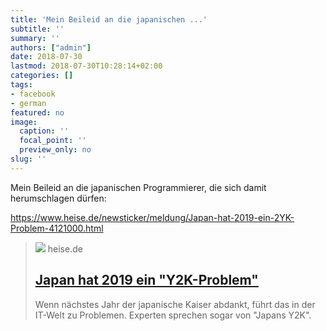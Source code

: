```yaml
---
title: 'Mein Beileid an die japanischen ...'
subtitle: ''
summary: ''
authors: ["admin"]
date: 2018-07-30
lastmod: 2018-07-30T10:28:14+02:00
categories: []
tags:
- facebook
- german
featured: no
image:
  caption: ''
  focal_point: ''
  preview_only: no
slug: ''
---
```

Mein Beileid an die japanischen Programmierer, die sich damit herumschlagen dürfen:

https://www.heise.de/newsticker/meldung/Japan-hat-2019-ein-2YK-Problem-4121000.html
> [![](https://heise.cloudimg.io/bound/1200x1200/q85.png-lossy-85.webp-lossy-85.foil1/_www-heise-de_/imgs/18/2/4/7/1/9/9/5/japans-2yk-b95280013171b83b.jpeg)](https://www.heise.de/newsticker/meldung/Japan-hat-2019-ein-2YK-Problem-4121000.html)
> heise.de
> ## [Japan hat 2019 ein "Y2K-Problem"](https://www.heise.de/newsticker/meldung/Japan-hat-2019-ein-2YK-Problem-4121000.html)
>
>Wenn nächstes Jahr der japanische Kaiser abdankt, führt das in der IT-Welt zu Problemen. Experten sprechen sogar von "Japans Y2K".


